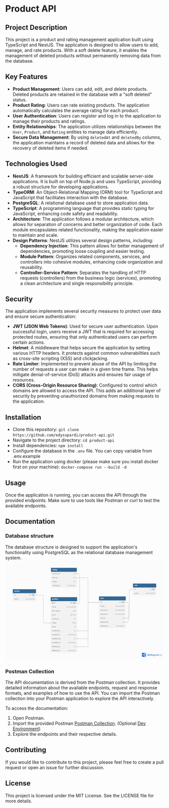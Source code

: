 # Product API

## Project Description

This project is a product and rating management application built using TypeScript and NestJS. The application is designed to allow users to add, manage, and rate products. With a soft delete feature, it enables the management of deleted products without permanently removing data from the database.

## Key Features

- **Product Management**: Users can add, edit, and delete products. Deleted products are retained in the database with a "soft deleted" status.
- **Product Rating**: Users can rate existing products. The application automatically calculates the average rating for each product.
- **User Authentication**: Users can register and log in to the application to manage their products and ratings.
- **Entity Relationships**: The application utilizes relationships between the `User`, `Product`, and `Rating` entities to manage data efficiently.
- **Secure Data Management**: By using `deletedAt` and `deletedBy` columns, the application maintains a record of deleted data and allows for the recovery of deleted items if needed.

## Technologies Used

- **NestJS**: A framework for building efficient and scalable server-side applications. It is built on top of Node.js and uses TypeScript, providing a robust structure for developing applications.
- **TypeORM**: An Object-Relational Mapping (ORM) tool for TypeScript and JavaScript that facilitates interaction with the database.
- **PostgreSQL**: A relational database used to store application data.
- **TypeScript**: A programming language that provides static typing for JavaScript, enhancing code safety and readability.
- **Architecture**: The application follows a modular architecture, which allows for separation of concerns and better organization of code. Each module encapsulates related functionality, making the application easier to maintain and scale.
- **Design Patterns**: NestJS utilizes several design patterns, including:
  - **Dependency Injection**: This pattern allows for better management of dependencies, promoting loose coupling and easier testing.
  - **Module Pattern**: Organizes related components, services, and controllers into cohesive modules, enhancing code organization and reusability.
  - **Controller-Service Pattern**: Separates the handling of HTTP requests (controllers) from the business logic (services), promoting a clean architecture and single responsibility principle.

## Security

The application implements several security measures to protect user data and ensure secure authentication:

- **JWT (JSON Web Tokens)**: Used for secure user authentication. Upon successful login, users receive a JWT that is required for accessing protected routes, ensuring that only authenticated users can perform certain actions.
- **Helmet**: A middleware that helps secure the application by setting various HTTP headers. It protects against common vulnerabilities such as cross-site scripting (XSS) and clickjacking.
- **Rate Limiter**: Implemented to prevent abuse of the API by limiting the number of requests a user can make in a given time frame. This helps mitigate denial-of-service (DoS) attacks and ensures fair usage of resources.
- **CORS (Cross-Origin Resource Sharing)**: Configured to control which domains are allowed to access the API. This adds an additional layer of security by preventing unauthorized domains from making requests to the application.

## Installation

- Clone this repository:
  `git clone https://github.com/edysupardi/product-api.git`
- Navigate to the project directory:
  `cd product-api`
- Install dependencies:
  `npm install`
- Configure the database in the `.env` file. You can copy variable from .env.example
- Run the application using docker (please make sure you install docker first on your machine):
  `docker-compose run --build -d`

## Usage

Once the application is running, you can access the API through the provided endpoints. Make sure to use tools like Postman or curl to test the available endpoints.

## Documentation

### Database structure

The database structure is designed to support the application's functionality using PostgreSQL as the relational database management system.
![Database Structure Diagram](./docs/db-structure.png)

### Postman Collection
The API documentation is derived from the Postman collection. It provides detailed information about the available endpoints, request and response formats, and examples of how to use the API. You can import the Postman collection into your Postman application to explore the API interactively.

To access the documentation:
1. Open Postman.
2. Import the provided Postman [Postman Collection](./docs/product-api.postman_collection.json). (Optional [Dev Environment](./docs/product-dev.postman_environment.json))
3. Explore the endpoints and their respective details.


## Contributing

If you would like to contribute to this project, please feel free to create a pull request or open an issue for further discussion.

## License

This project is licensed under the MIT License. See the LICENSE file for more details.


